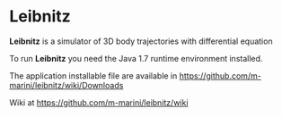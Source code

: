 Leibnitz
========


**Leibnitz** is a simulator of 3D body trajectories with differential equation

To run **Leibnitz** you need the Java 1.7 runtime environment installed.

The application installable file are available in https://github.com/m-marini/leibnitz/wiki/Downloads

Wiki at https://github.com/m-marini/leibnitz/wiki
